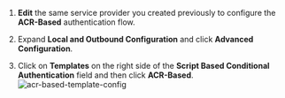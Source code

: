 
1.	**Edit** the same service provider you created previously to configure the **ACR-Based** authentication flow.
    
2.	Expand **Local and Outbound Configuration** and click **Advanced Configuration**.
   
3.	Click on **Templates** on the right side of the **Script Based Conditional Authentication** field and then click **ACR-Based**.  
    ![acr-based-template-config](../../../assets/img/fragments/acr-based-template-config.png)
